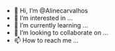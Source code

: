 - 👋 Hi, I’m @Alinecarvalhos
- 👀 I’m interested in ...
- 🌱 I’m currently learning ...
- 💞️ I’m looking to collaborate on ...
- 📫 How to reach me ...

<!---
Alinecarvalhos/Alinecarvalhos is a ✨ special ✨ repository because its `README.md` (this file) appears on your GitHub profile.
You can click the Preview link to take a look at your changes.
--->
